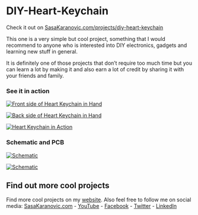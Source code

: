 # DIY-Heart-Keychain

Check it out on [SasaKaranovic.com/projects/diy-heart-keychain][1]

This one is a very simple but cool project, something that I would recommend to anyone who is interested into DIY electronics, gadgets and learning new stuff in general. 

It is definitely one of those projects that don’t require too much time but you can learn a lot by making it and also earn a lot of credit by sharing it with your friends and family.

### See it in action
[![Front side of Heart Keychain in Hand](http://sasakaranovic.com/wp-content/uploads/2017/09/InHand_Front-Preview-300x169.jpg)](http://sasakaranovic.com/wp-content/uploads/2017/09/InHand_Front-Preview.jpg)

[![Back side of Heart Keychain in Hand](http://sasakaranovic.com/wp-content/uploads/2017/09/InHand_Back-Preview-300x169.jpg)](http://sasakaranovic.com/wp-content/uploads/2017/09/InHand_Back-Preview.jpg)

[![ Heart Keychain in Action](http://sasakaranovic.com/wp-content/uploads/2017/09/InHand-Raw-600px.gif)](http://sasakaranovic.com/wp-content/uploads/2017/09/InHand-Raw-600px.gif)

### Schematic and PCB

[![Schematic](http://sasakaranovic.com/wp-content/uploads/2017/09/Schematic-300x199.png)](http://sasakaranovic.com/wp-content/uploads/2017/09/Schematic.png)

[![Schematic](http://sasakaranovic.com/wp-content/uploads/2017/09/PCB-Front-and-Back-300x134.png)](http://sasakaranovic.com/wp-content/uploads/2017/09/PCB-Front-and-Back.png)


## Find out more cool projects 

Find more cool projects on my [website][1].
Also feel free to follow me on social media:
[SasaKaranovic.com][2] - [YouTube][3] - [Facebook][4] - [Twitter][5] - [LinkedIn][6]

  [1]: http://sasakaranovic.com/projects/diy-heart-keychain/
  [2]: http://sasakaranovic.com/
  [3]: http://sasakaranovic.com/youtube
  [4]: http://sasakaranovic.com/facebook
  [5]: http://sasakaranovic.com/twitter
  [6]: http://sasakaranovic.com/linkedin

